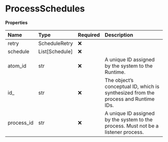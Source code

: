 # ProcessSchedules

**Properties**

| Name       | Type           | Required | Description                                                                        |
| :--------- | :------------- | :------- | :--------------------------------------------------------------------------------- |
| retry      | ScheduleRetry  | ❌       |                                                                                    |
| schedule   | List[Schedule] | ❌       |                                                                                    |
| atom_id    | str            | ❌       | A unique ID assigned by the system to the Runtime.                                 |
| id\_       | str            | ❌       | The object’s conceptual ID, which is synthesized from the process and Runtime IDs. |
| process_id | str            | ❌       | A unique ID assigned by the system to the process. Must not be a listener process. |

